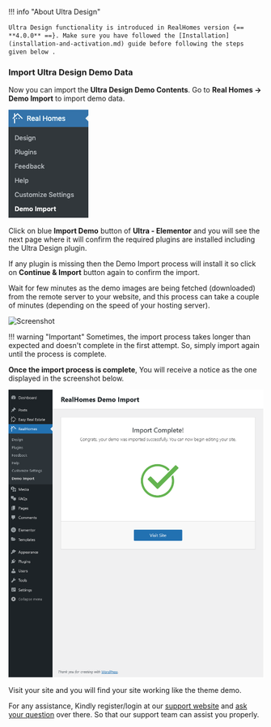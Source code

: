 !!! info "About Ultra Design"

    Ultra Design functionality is introduced in RealHomes version {== **4.0.0** ==}. Make sure you have followed the [Installation](installation-and-activation.md) guide before following the steps given below .

### **Import Ultra Design Demo Data**

Now you can import the **Ultra Design Demo Contents**. Go to **Real Homes → Demo Import** to import demo data.

![Screenshot](images/import-demo/import-demo-data.png)

Click on blue **Import Demo** button of **Ultra - Elementor** and you will see the next page where it will confirm the required plugins are installed including the Ultra Design plugin.

If any plugin is missing then the Demo Import process will install it so click on **Continue & Import** button again to confirm the import.

Wait for few minutes as the demo images are being fetched (downloaded) from the remote server to your website, and this process can take a couple of minutes (depending on the speed of your hosting server).

![Screenshot](images/ultra/ultra-demo-import.png)

!!! warning "Important"
    Sometimes, the import process takes longer than expected and doesn't complete in the first attempt. So, simply import again until the process is complete.

**Once the import process is complete**, You will receive a notice as the one displayed in the screenshot below.

![Screenshot](images/import-demo/all-done.png)

Visit your site and you will find your site working like the theme demo.

For any assistance, Kindly register/login at our [support website](https://support.inspirythemes.com/login-register/) and [ask your question](https://support.inspirythemes.com/ask-question/) over there. So that our support team can assist you properly.